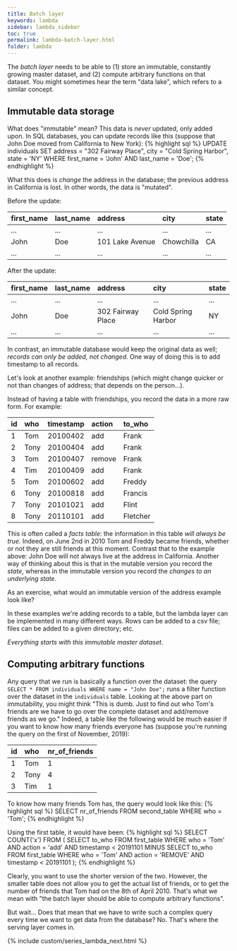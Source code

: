 ```yaml
---
title: Batch layer
keywords: lambda
sidebar: lambda_sidebar
toc: true
permalink: lambda-batch-layer.html
folder: lambda
---
```


The _batch layer_ needs to be able to (1) store an immutable, constantly growing master dataset, and (2) compute arbitrary functions on that dataset. You might sometimes hear the term "data lake", which refers to a similar concept.

## Immutable data storage
What does "immutable" mean? This data is _never_ updated, only added upon. In SQL databases, you can update records like this (suppose that John Doe moved from California to New York):
{% highlight sql %}
UPDATE individuals
SET address = "302 Fairway Place",
    city = "Cold Spring Harbor",
    state = 'NY'
WHERE first_name = 'John'
AND last_name = 'Doe';
{% endhighlight %}

What this does is _change_ the address in the database; the previous address in California is lost. In other words, the data is "mutated".

Before the update:

| first_name | last_name | address         | city       | state |
|:---------- |:--------- |:--------------- |:---------- |:----- |
| ...        | ...       | ...             | ...        | ...   |
| John       | Doe       | 101 Lake Avenue | Chowchilla | CA    |
| ...        | ...       | ...             | ...        | ...   |

After the update:

| first_name | last_name | address           | city               | state |
|:---------- |:--------- |:----------------- |:------------------ |:----- |
| ...        | ...       | ...               | ...                | ...   |
| John       | Doe       | 302 Fairway Place | Cold Spring Harbor | NY    |
| ...        | ...       | ...               | ...                | ...   |

In contrast, an immutable database would keep the original data as well; _records can only be added, not changed_. One way of doing this is to add timestamp to all records.

Let's look at another example: friendships (which might change quicker or not than changes of address; that depends on the person...).

Instead of having a table with friendships, you record the data in a more raw form. For example:

| id | who  | timestamp | action | to_who   |
|:-- |:---- |:--------- |:------ |:-------- |
| 1  | Tom  | 20100402  | add    | Frank    |
| 2  | Tony | 20100404  | add    | Frank    |
| 3  | Tom  | 20100407  | remove | Frank    |
| 4  | Tim  | 20100409  | add    | Frank    |
| 5  | Tom  | 20100602  | add    | Freddy   |
| 6  | Tony | 20100818  | add    | Francis  |
| 7  | Tony | 20101021  | add    | Flint    |
| 8  | Tony | 20110101  | add    | Fletcher |

This is often called a _facts table_: the information in this table _will always be true_. Indeed, on June 2nd in 2010 Tom and Freddy became friends, whether or not they are still friends at this moment. Contrast that to the example above: John Doe will not always live at the address in California. Another way of thinking about this is that in the mutable version you record the _state_, whereas in the immutable version you record the _changes to an underlying state_.

As an exercise, what would an immutable version of the address example look like?

In these examples we're adding records to a table, but the lambda layer can be implemented in many different ways. Rows can be added to a csv file; files can be added to a given directory; etc.

_Everything starts with this immutable master dataset_.

## Computing arbitrary functions
Any query that we run is basically a function over the dataset: the query `SELECT * FROM individuals WHERE name = "John Doe";` runs a filter function over the dataset in the `individuals` table. Looking at the above part on immutability, you might think "This is dumb. Just to find out who Tom's friends are we have to go over the complete dataset and add/remove friends as we go." Indeed, a table like the following would be much easier if you want to know how many friends everyone has (suppose you're running the query on the first of November, 2019):

| id | who  | nr_of_friends |
|:-- |:---- |:------------- |
| 1  | Tom  | 1             |
| 2  | Tony | 4             |
| 3  | Tim  | 1             |

To know how many friends Tom has, the query would look like this:
{% highlight sql %}
SELECT nr_of_friends
FROM second_table
WHERE who = 'Tom';
{% endhighlight %}

Using the first table, it would have been:
{% highlight sql %}
SELECT COUNT('x') FROM (
  SELECT to_who
  FROM first_table
  WHERE who = 'Tom'
  AND action = 'add'
  AND timestamp < 20191101
  MINUS
  SELECT to_who
  FROM first_table
  WHERE who = 'Tom'
  AND action = 'REMOVE'
  AND timestamp < 20191101 );
{% endhighlight %}

Clearly, you want to use the shorter version of the two. However, the smaller table does not allow you to get the actual list of friends, or to get the number of friends that Tom had on the 8th of April 2010. That's what we mean with "the batch layer should be able to compute arbitrary functions".

But wait... Does that mean that we have to write such a complex query every time we want to get data from the database? No. That's where the serving layer comes in.

{% include custom/series_lambda_next.html %}
